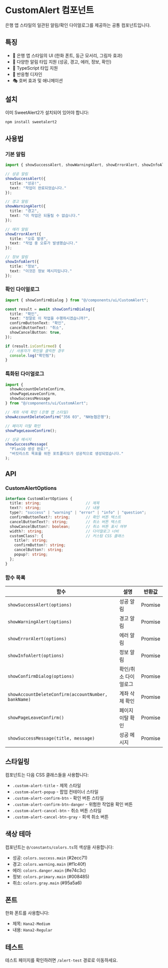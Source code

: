 # CustomAlert 컴포넌트

은행 앱 스타일의 일관된 알림/확인 다이얼로그를 제공하는 공통 컴포넌트입니다.

## 특징

- 🎨 은행 앱 스타일의 UI (한화 폰트, 둥근 모서리, 그림자 효과)
- 🎯 다양한 알림 타입 지원 (성공, 경고, 에러, 정보, 확인)
- 🔧 TypeScript 타입 지원
- 📱 반응형 디자인
- 🎭 호버 효과 및 애니메이션

## 설치

이미 SweetAlert2가 설치되어 있어야 합니다:

```bash
npm install sweetalert2
```

## 사용법

### 기본 알림

```typescript
import { showSuccessAlert, showWarningAlert, showErrorAlert, showInfoAlert } from "@/components/ui/CustomAlert";

// 성공 알림
showSuccessAlert({
  title: "성공!",
  text: "작업이 완료되었습니다."
});

// 경고 알림
showWarningAlert({
  title: "경고",
  text: "이 작업은 되돌릴 수 없습니다."
});

// 에러 알림
showErrorAlert({
  title: "오류 발생",
  text: "작업 중 오류가 발생했습니다."
});

// 정보 알림
showInfoAlert({
  title: "정보",
  text: "이것은 정보 메시지입니다."
});
```

### 확인 다이얼로그

```typescript
import { showConfirmDialog } from "@/components/ui/CustomAlert";

const result = await showConfirmDialog({
  title: "확인",
  text: "정말로 이 작업을 수행하시겠습니까?",
  confirmButtonText: "확인",
  cancelButtonText: "취소",
  showCancelButton: true,
});

if (result.isConfirmed) {
  // 사용자가 확인을 클릭한 경우
  console.log("확인됨");
}
```

### 특화된 다이얼로그

```typescript
import { 
  showAccountDeleteConfirm, 
  showPageLeaveConfirm, 
  showSuccessMessage 
} from "@/components/ui/CustomAlert";

// 계좌 삭제 확인 (은행 앱 스타일)
showAccountDeleteConfirm("356 03", "NH농협은행");

// 페이지 이탈 확인
showPageLeaveConfirm();

// 성공 메시지
showSuccessMessage(
  "Plan1Q 생성 완료!",
  "버킷리스트 목표를 위한 포트폴리오가 성공적으로 생성되었습니다."
);
```

## API

### CustomAlertOptions

```typescript
interface CustomAlertOptions {
  title: string;                    // 제목
  text?: string;                    // 내용
  type?: "success" | "warning" | "error" | "info" | "question";
  confirmButtonText?: string;       // 확인 버튼 텍스트
  cancelButtonText?: string;        // 취소 버튼 텍스트
  showCancelButton?: boolean;       // 취소 버튼 표시 여부
  width?: string;                   // 다이얼로그 너비
  customClass?: {                   // 커스텀 CSS 클래스
    title?: string;
    confirmButton?: string;
    cancelButton?: string;
    popup?: string;
  };
}
```

### 함수 목록

| 함수 | 설명 | 반환값 |
|------|------|--------|
| `showSuccessAlert(options)` | 성공 알림 | Promise<SweetAlertResult> |
| `showWarningAlert(options)` | 경고 알림 | Promise<SweetAlertResult> |
| `showErrorAlert(options)` | 에러 알림 | Promise<SweetAlertResult> |
| `showInfoAlert(options)` | 정보 알림 | Promise<SweetAlertResult> |
| `showConfirmDialog(options)` | 확인/취소 다이얼로그 | Promise<SweetAlertResult> |
| `showAccountDeleteConfirm(accountNumber, bankName)` | 계좌 삭제 확인 | Promise<SweetAlertResult> |
| `showPageLeaveConfirm()` | 페이지 이탈 확인 | Promise<SweetAlertResult> |
| `showSuccessMessage(title, message)` | 성공 메시지 | Promise<SweetAlertResult> |

## 스타일링

컴포넌트는 다음 CSS 클래스들을 사용합니다:

- `.custom-alert-title` - 제목 스타일
- `.custom-alert-popup` - 팝업 컨테이너 스타일
- `.custom-alert-confirm-btn` - 확인 버튼 스타일
- `.custom-alert-confirm-btn-danger` - 위험한 작업용 확인 버튼
- `.custom-alert-cancel-btn` - 취소 버튼 스타일
- `.custom-alert-cancel-btn-gray` - 회색 취소 버튼

## 색상 테마

컴포넌트는 `@/constants/colors.ts`의 색상을 사용합니다:

- 성공: `colors.success.main` (#2ecc71)
- 경고: `colors.warning.main` (#f1c40f)
- 에러: `colors.danger.main` (#e74c3c)
- 정보: `colors.primary.main` (#008485)
- 취소: `colors.gray.main` (#95a5a6)

## 폰트

한화 폰트를 사용합니다:

- 제목: `Hana2-Medium`
- 내용: `Hana2-Regular`

## 테스트

테스트 페이지를 확인하려면 `/alert-test` 경로로 이동하세요. 